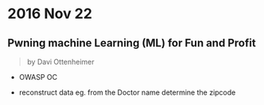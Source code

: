 # 2016 Nov 22

## Pwning machine Learning (ML) for Fun and Profit

> by Davi Ottenheimer
- OWASP OC

- reconstruct data eg. from the Doctor name determine the zipcode
